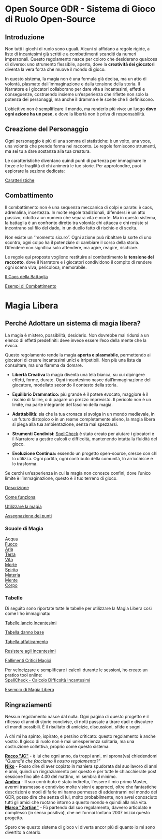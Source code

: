 # Open Source GDR - Sistema di Gioco di Ruolo Open-Source

## Introduzione
Non tutti i giochi di ruolo sono uguali. Alcuni si affidano a regole rigide, a liste di incantesimi già scritti e a combattimenti scanditi da numeri impersonali. Questo regolamento nasce per coloro che desiderano qualcosa di diverso: uno strumento flessibile, aperto, dove la **creatività dei giocatori** diventa la vera forza che muove il mondo di gioco.

In questo sistema, la magia non è una formula già decisa, ma un atto di volontà, plasmato dall’immaginazione e dalla tensione della storia. Il Narratore e i giocatori collaborano per dare vita a incantesimi, effetti e conseguenze, costruendo insieme un’esperienza che riflette non solo la potenza dei personaggi, ma anche il dramma e le scelte che li definiscono.

L’obiettivo non è semplificare il mondo, ma renderlo più vivo: un luogo **dove ogni azione ha un peso**, e dove la libertà non è priva di responsabilità.

## Creazione del Personaggio
Ogni personaggio è più di una somma di statistiche: è un volto, una voce, una volontà che prende forma nel racconto. Le regole forniscono strumenti, ma sei tu a dare sostanza alla tua creatura.

Le caratteristiche diventano quindi punti di partenza per immaginare le forze e le fragilità di chi animerà le tue storie. Per approfondire, puoi esplorare la sezione dedicata:

[Caratteristiche](https://crypticsentinel.github.io/Open-Source-GDR/Creazione%20PG/01%20-%20Caratteristiche)

## Combattimento
Il combattimento non è una sequenza meccanica di colpi e parate: è caos, adrenalina, incertezza. In molte regole tradizionali, difendersi è un atto passivo, ridotto a un numero che separa vita e morte. Ma in questo sistema, la battaglia è un confronto diretto tra volontà: chi attacca e chi resiste si incontrano sul filo del dado, in un duello fatto di rischio e di scelta.

Non esiste un “momento sicuro”. Ogni azione può ribaltare la sorte di uno scontro, ogni colpo ha il potenziale di cambiare il corso della storia. Difendere non significa solo attendere, ma agire, reagire, rischiare.

Le regole qui proposte vogliono restituire al combattimento la **tensione del racconto**, dove il Narratore e i giocatori condividono il compito di rendere ogni scena viva, pericolosa, memorabile.  

[Il Caos della Battaglia](https://crypticsentinel.github.io/Open-Source-GDR/Combattimento/00%20-%20Il%20Caos%20della%20Battaglia)

[Esempi di Combattimento](https://CrypticSentinel.github.io/Open-Source-GDR/Combattimento/01%20-%20Esempi%20di%20Combattimento)

# Magia Libera

## Perché Adottare un sistema di magia libera?
La magia è mistero, possibilità, desiderio. Non dovrebbe mai ridursi a un elenco di effetti predefiniti: deve invece essere l’eco della mente che la evoca.

Questo regolamento rende la magia **aperta e plasmabile**, permettendo ai giocatori di creare incantesimi unici e irripetibili. Non più una lista da consultare, ma una fiamma da domare.

- **Libertà Creativa** la magia diventa una tela bianca, su cui dipingere effetti, forme, durate. Ogni incantesimo nasce dall’immaginazione del giocatore, modellato secondo il contesto della storia.

- **Equilibrio Drammatico:** più grande è il potere evocato, maggiore è il rischio di fallire, o di pagare un prezzo imprevisto. Il pericolo non è un limite, ma parte integrante del fascino della magia.

- **Adattabilità:** sia che la tua cronaca si svolga in un mondo medievale, in un futuro distopico o in un reame completamente alieno, la magia libera si piega alla tua ambientazione, senza mai spezzarsi.

- **Strumenti Condivisi:** [SpellCheck](https://crypticsentinel.github.io/Open-Source-GDR/Magia%20Libera/SpellCheck/) è stato creato per aiutare i giocatori e il Narratore a gestire calcoli e difficoltà, mantenendo intatta la fluidità del gioco.

- **Evoluzione Continua:** essendo un progetto open-source, cresce con chi lo utilizza. Ogni partita, ogni contributo della comunità, lo arricchisce e lo trasforma.

Se cerchi un’esperienza in cui la magia non conosce confini, dove l’unico limite è l’immaginazione, questo è il tuo terreno di gioco.

[Descrizione](https://crypticsentinel.github.io/Open-Source-GDR/Magia%20Libera/00%20-%20Descrizione%20Magia%20Libera)

[Come funziona](https://crypticsentinel.github.io/Open-Source-GDR/Magia%20Libera/00%20-%20Descrizione%20Magia%20Libera#come-funziona-la-magia)

[Utilizzare la magia](https://crypticsentinel.github.io/Open-Source-GDR/Magia%20Libera/00%20-%20Descrizione%20Magia%20Libera#utilizzare-la-magia)

[Assegnazione dei punti](https://crypticsentinel.github.io/Open-Source-GDR/Magia%20Libera/11%20-%20Assegnazione%20dei%20punti)

### Scuole di Magia
[Acqua](https://crypticsentinel.github.io/Open-Source-GDR/Magia%20Libera/01%20-%20Acqua)  
[Fuoco](https://crypticsentinel.github.io/Open-Source-GDR/Magia%20Libera/02%20-%20Fuoco)  
[Aria](https://crypticsentinel.github.io/Open-Source-GDR/Magia%20Libera/03%20-%20Aria)  
[Terra](https://crypticsentinel.github.io/Open-Source-GDR/Magia%20Libera/04%20-%20Terra)  
[Vita](https://crypticsentinel.github.io/Open-Source-GDR/Magia%20Libera/05%20-%20Vita)  
[Morte](https://crypticsentinel.github.io/Open-Source-GDR/Magia%20Libera/06%20-%20Morte)  
[Spirito](https://crypticsentinel.github.io/Open-Source-GDR/Magia%20Libera/07%20-%20Spirito)  
[Materia](https://crypticsentinel.github.io/Open-Source-GDR/Magia%20Libera/08%20-%20Materia)  
[Mente](https://crypticsentinel.github.io/Open-Source-GDR/Magia%20Libera/09%20-%20Mente)  
[Corpo](https://crypticsentinel.github.io/Open-Source-GDR/Magia%20Libera/10%20-%20Corpo)  

### Tabelle
Di seguito sono riportate tutte le tabelle per utilizzare la Magia Libera così come l'ho immaginata:

[Tabelle lancio Incantesimi](https://crypticsentinel.github.io/Open-Source-GDR/Magia%20Libera/12%20-%20Tabelle%20lancio%20incantesimi)

[Tabella danno base](https://crypticsentinel.github.io/Open-Source-GDR/Magia%20Libera/13%20-%20Tabella%20danni)

[Tabella affaticamento](https://crypticsentinel.github.io/Open-Source-GDR/Magia%20Libera/14%20-%20Tabella%20affaticamento)

[Resistere agli incantesimi](https://crypticsentinel.github.io/Open-Source-GDR/Magia%20Libera/15%20-%20Resistenza%20agli%20incantesimi)

[Fallimenti Critici Magici](https://crypticsentinel.github.io/Open-Source-GDR/Magia%20Libera/16%20-%20Fallimenti%20Critici%20Magici)

Per velocizzare e semplificare i calcoli durante le sessioni, ho creato un pratico tool online:  
[SpellCheck - Calcolo Difficoltà Incantesimi](https://crypticsentinel.github.io/Open-Source-GDR/Magia%20Libera/SpellCheck/)

[Esempio di Magia Libera](https://CrypticSentinel.github.io/Open-Source-GDR/Magia%20Libera/17%20-%20Esempio%20di%20Magia%20Libera)

## Ringraziamenti
Nessun regolamento nasce dal nulla. Ogni pagina di questo progetto è il riflesso di anni di storie condivise, di notti passate a tirare dadi e discutere di mondi possibili. È il risultato di amicizie, discussioni, sfide e sogni.

A chi mi ha spinto, ispirato, e persino criticato: questo regolamento è anche vostro.
Il gioco di ruolo non è mai un’esperienza solitaria, ma una costruzione collettiva, proprio come questo sistema.

**[Rocco "JC"](https://it-it.facebook.com/rocco.ierino.14)** - è lui che ogni anno, da troppi anni, mi sprona(va) chiedendomi *"Quand'è che facciamo il nostro regolamento?"*  
**[Niko](https://m.facebook.com/nicola.valmorbida/)** - Posso dire di aver copiato in maniera spudorata dal suo lavoro di anni e anni, quindi un ringraziamento per questo e per tutte le chiacchierate post sessione fino alle 4.00 del mattino, mi sembra il minimo.  
**[Andrea](https://twitter.com/fottemberg)** - Il suo contributo è stato indiretto, l'essere il mio primo Master, avermi trasmesso e condiviso molte visioni e approcci, oltre che fantastiche descrizioni e modi di farle mi hanno permesso di addentrarmi nel mondo del GDR, posso dire che senza di lui, molto probabilmente, non avrei conosciuto tutti gli amici che ruotano intorno a questo mondo e quindi alla mia vita.  
**[Marco "Zortian"](https://m.facebook.com/zortian.marcop/?locale=it_IT)** - Fù partendo dal suo regolamento, davvero articolato e complesso (in senso positivo), che nell'ormai lontano 2007 iniziai questo progetto.  

Spero che questo sistema di gioco vi diverta ancor più di quanto io mi sono divertito a crearlo.
